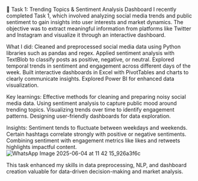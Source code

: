 🚀 Task 1: Trending Topics & Sentiment Analysis Dashboard
I recently completed Task 1, which involved analyzing social media trends and public sentiment to gain insights into user interests and market dynamics. The objective was to extract meaningful information from platforms like Twitter and Instagram and visualize it through an interactive dashboard.

What I did:
Cleaned and preprocessed social media data using Python libraries such as pandas and regex.
Applied sentiment analysis with TextBlob to classify posts as positive, negative, or neutral.
Explored temporal trends in sentiment and engagement across different days of the week.
Built interactive dashboards in Excel with PivotTables and charts to clearly communicate insights.
Explored Power BI for enhanced data visualization.

Key learnings:
Effective methods for cleaning and preparing noisy social media data.
Using sentiment analysis to capture public mood around trending topics.
Visualizing trends over time to identify engagement patterns.
Designing user-friendly dashboards for data exploration.

Insights:
Sentiment tends to fluctuate between weekdays and weekends.
Certain hashtags correlate strongly with positive or negative sentiments.
Combining sentiment with engagement metrics like likes and retweets highlights impactful content.
![WhatsApp Image 2025-06-04 at 11 42 15_926a3f6c](https://github.com/user-attachments/assets/66ff0f0b-8de7-4684-ad04-be82f7375ebb)

This task enhanced my skills in data preprocessing, NLP, and dashboard creation valuable for data-driven decision-making and market analysis.
